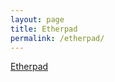```yaml
---
layout: page
title: Etherpad
permalink: /etherpad/
---
```


[Etherpad](https://pad.carpentries.org/2018-12-10_Turin_shell-novice)
